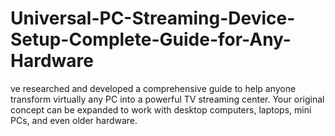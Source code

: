 # Universal-PC-Streaming-Device-Setup-Complete-Guide-for-Any-Hardware
ve researched and developed a comprehensive guide to help anyone transform virtually any PC into a powerful TV streaming center. Your original concept can be expanded to work with desktop computers, laptops, mini PCs, and even older hardware.
